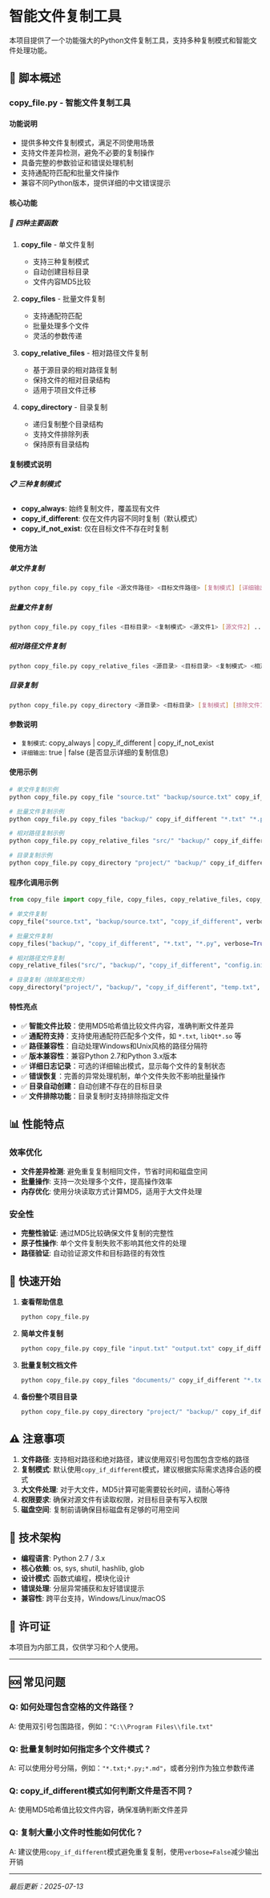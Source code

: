 # 智能文件复制工具

本项目提供了一个功能强大的Python文件复制工具，支持多种复制模式和智能文件处理功能。

## 📄 脚本概述

### copy_file.py - 智能文件复制工具

#### 功能说明
- 提供多种文件复制模式，满足不同使用场景
- 支持文件差异检测，避免不必要的复制操作
- 具备完整的参数验证和错误处理机制
- 支持通配符匹配和批量文件操作
- 兼容不同Python版本，提供详细的中文错误提示

#### 核心功能

##### 🔄 四种主要函数

1. **copy_file** - 单文件复制
   - 支持三种复制模式
   - 自动创建目标目录
   - 文件内容MD5比较

2. **copy_files** - 批量文件复制
   - 支持通配符匹配
   - 批量处理多个文件
   - 灵活的参数传递

3. **copy_relative_files** - 相对路径文件复制
   - 基于源目录的相对路径复制
   - 保持文件的相对目录结构
   - 适用于项目文件迁移

4. **copy_directory** - 目录复制
   - 递归复制整个目录结构
   - 支持文件排除列表
   - 保持原有目录结构

#### 复制模式说明

##### 📋 三种复制模式
- **copy_always**: 始终复制文件，覆盖现有文件
- **copy_if_different**: 仅在文件内容不同时复制（默认模式）
- **copy_if_not_exist**: 仅在目标文件不存在时复制

#### 使用方法

##### 单文件复制
```bash
python copy_file.py copy_file <源文件路径> <目标文件路径> [复制模式] [详细输出]
```

##### 批量文件复制
```bash
python copy_file.py copy_files <目标目录> <复制模式> <源文件1> [源文件2] ... [详细输出]
```

##### 相对路径文件复制
```bash
python copy_file.py copy_relative_files <源目录> <目标目录> <复制模式> <相对文件1> [相对文件2] ... [详细输出]
```

##### 目录复制
```bash
python copy_file.py copy_directory <源目录> <目标目录> [复制模式] [排除文件1] ... [详细输出]
```

#### 参数说明
- `复制模式`: copy_always | copy_if_different | copy_if_not_exist
- `详细输出`: true | false (是否显示详细的复制信息)

#### 使用示例

```bash
# 单文件复制示例
python copy_file.py copy_file "source.txt" "backup/source.txt" copy_if_different true

# 批量文件复制示例
python copy_file.py copy_files "backup/" copy_if_different "*.txt" "*.py" true

# 相对路径复制示例
python copy_file.py copy_relative_files "src/" "backup/" copy_if_different "config.ini" "data.json" true

# 目录复制示例
python copy_file.py copy_directory "project/" "backup/" copy_if_different "temp.txt" "cache.log" true
```

#### 程序化调用示例

```python
from copy_file import copy_file, copy_files, copy_relative_files, copy_directory

# 单文件复制
copy_file("source.txt", "backup/source.txt", "copy_if_different", verbose=True)

# 批量文件复制
copy_files("backup/", "copy_if_different", "*.txt", "*.py", verbose=True)

# 相对路径文件复制
copy_relative_files("src/", "backup/", "copy_if_different", "config.ini", "data.json", verbose=True)

# 目录复制（排除某些文件）
copy_directory("project/", "backup/", "copy_if_different", "temp.txt", "cache.log", verbose=True)
```

#### 特性亮点
- ✅ **智能文件比较**：使用MD5哈希值比较文件内容，准确判断文件差异
- ✅ **通配符支持**：支持使用通配符匹配多个文件，如 `*.txt`, `libQt*.so` 等
- ✅ **路径兼容性**：自动处理Windows和Unix风格的路径分隔符
- ✅ **版本兼容性**：兼容Python 2.7和Python 3.x版本
- ✅ **详细日志记录**：可选的详细输出模式，显示每个文件的复制状态
- ✅ **错误恢复**：完善的异常处理机制，单个文件失败不影响批量操作
- ✅ **目录自动创建**：自动创建不存在的目标目录
- ✅ **文件排除功能**：目录复制时支持排除指定文件

## 📊 性能特点

### 效率优化
- **文件差异检测**: 避免重复复制相同文件，节省时间和磁盘空间
- **批量操作**: 支持一次处理多个文件，提高操作效率
- **内存优化**: 使用分块读取方式计算MD5，适用于大文件处理

### 安全性
- **完整性验证**: 通过MD5比较确保文件复制的完整性
- **原子性操作**: 单个文件复制失败不影响其他文件的处理
- **路径验证**: 自动验证源文件和目标路径的有效性

## 🚀 快速开始

1. **查看帮助信息**
   ```bash
   python copy_file.py
   ```

2. **简单文件复制**
   ```bash
   python copy_file.py copy_file "input.txt" "output.txt" copy_if_different true
   ```

3. **批量复制文档文件**
   ```bash
   python copy_file.py copy_files "documents/" copy_if_different "*.txt;*.doc;*.pdf" true
   ```

4. **备份整个项目目录**
   ```bash
   python copy_file.py copy_directory "project/" "backup/" copy_if_different ".git;*.tmp" true
   ```

## ⚠️ 注意事项

1. **文件路径**: 支持相对路径和绝对路径，建议使用双引号包围包含空格的路径
2. **复制模式**: 默认使用`copy_if_different`模式，建议根据实际需求选择合适的模式
3. **大文件处理**: 对于大文件，MD5计算可能需要较长时间，请耐心等待
4. **权限要求**: 确保对源文件有读取权限，对目标目录有写入权限
5. **磁盘空间**: 复制前请确保目标磁盘有足够的可用空间

## 🔧 技术架构

- **编程语言**: Python 2.7 / 3.x
- **核心依赖**: os, sys, shutil, hashlib, glob
- **设计模式**: 函数式编程，模块化设计
- **错误处理**: 分层异常捕获和友好错误提示
- **兼容性**: 跨平台支持，Windows/Linux/macOS

## 📄 许可证

本项目为内部工具，仅供学习和个人使用。

---

## 🆘 常见问题

### Q: 如何处理包含空格的文件路径？
A: 使用双引号包围路径，例如：`"C:\\Program Files\\file.txt"`

### Q: 批量复制时如何指定多个文件模式？
A: 可以使用分号分隔，例如：`"*.txt;*.py;*.md"`，或者分别作为独立参数传递

### Q: copy_if_different模式如何判断文件是否不同？
A: 使用MD5哈希值比较文件内容，确保准确判断文件差异

### Q: 复制大量小文件时性能如何优化？
A: 建议使用`copy_if_different`模式避免重复复制，使用`verbose=False`减少输出开销

---

*最后更新：2025-07-13*